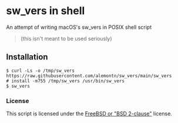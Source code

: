 # sw_vers in shell
An attempt of writing macOS's sw_vers in POSIX shell script

> (this isn't meant to be used seriously)

## Installation
```shell
$ curl -Ls -o /tmp/sw_vers https://raw.githubusercontent.com/alemontn/sw_vers/main/sw_vers
# install -m755 /tmp/sw_vers /usr/bin/sw_vers
$ sw_vers
```

### License
This script is licensed under the
[FreeBSD or "BSD 2-clause"](https://en.wikipedia.org/wiki/FreeBSD_Documentation_License)
license.
